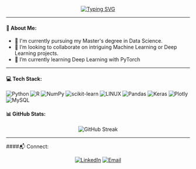 <p align="center">
  <a href="https://git.io/typing-svg"><img src="https://readme-typing-svg.demolab.com?font=Fira+Code&pause=1000&color=05BD00&center=true&vCenter=true&width=600&lines=Hey+there%2C+Im+Kyriakos;Data+Scientist;%26+Machine+Learning+enthusiast;Welcome+to+my+profile+%F0%9F%98%8E+" alt="Typing SVG" /></a>
</p>

---

#### 💫 About Me:

- 🔭 I'm currently pursuing my Master's degree in Data Science.
- 🤝 I’m looking to collaborate on intriguing Machine Learning or Deep Learning projects.
- 🌱 I’m currently learning Deep Learning with PyTorch

---

#### 💻 Tech Stack:

![Python](https://img.shields.io/badge/python-3670A0?style=for-the-badge&logo=python&logoColor=ffdd54) ![R](https://img.shields.io/badge/r-%23276DC3.svg?style=for-the-badge&logo=r&logoColor=white) ![NumPy](https://img.shields.io/badge/numpy-%23013243.svg?style=for-the-badge&logo=numpy&logoColor=white) ![scikit-learn](https://img.shields.io/badge/scikit--learn-%23F7931E.svg?style=for-the-badge&logo=scikit-learn&logoColor=white) ![LINUX](https://img.shields.io/badge/Linux-FCC624?style=for-the-badge&logo=linux&logoColor=black) ![Pandas](https://img.shields.io/badge/pandas-%23150458.svg?style=for-the-badge&logo=pandas&logoColor=white) ![Keras](https://img.shields.io/badge/Keras-%23D00000.svg?style=for-the-badge&logo=Keras&logoColor=white) ![Plotly](https://img.shields.io/badge/Plotly-%233F4F75.svg?style=for-the-badge&logo=plotly&logoColor=white) ![MySQL](https://img.shields.io/badge/mysql-%2300f.svg?style=for-the-badge&logo=mysql&logoColor=white)

#### 📊 GitHub Stats:
<p align="center">
  <img src="https://github-readme-streak-stats.herokuapp.com/?user=KyriakosPsa&theme=dark&hide_border=false" alt="GitHub Streak" /><br/>
</p>

---

####📬 Connect:

<p align="center">
<a href="https://www.linkedin.com/in/kpsa/"><img alt="LinkedIn" src="https://img.shields.io/badge/LinkedIn-Psallidas%20Kyriakos-blue?style=for-the-badge&logo=linkedin"></a>
<a href="mailto:kyriakos.psallidas@gmail.com"><img alt="Email" src="https://img.shields.io/badge/Email-Psallidas%20Kyriakos-blue?style=for-the-badge&logo=gmail"></a>
</p>
<!-- Proudly created with GPRM ( https://gprm.itsvg.in ) -->

